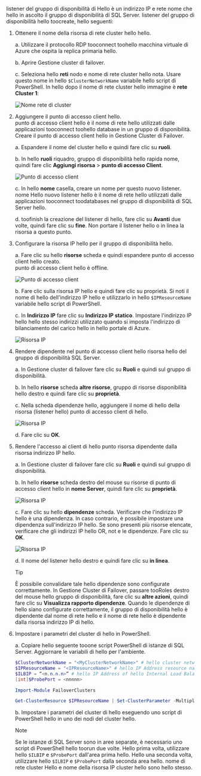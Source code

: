 listener del gruppo di disponibilità di Hello è un indirizzo IP e rete nome che hello in ascolto il gruppo di disponibilità di SQL Server. listener del gruppo di disponibilità hello toocreate, hello seguenti:

1. <a name="getnet"></a>Ottenere il nome della risorsa di rete cluster hello hello.

    a. Utilizzare il protocollo RDP tooconnect toohello macchina virtuale di Azure che ospita la replica primaria hello. 

    b. Aprire Gestione cluster di failover.

    c. Seleziona hello **reti** nodo e nome di rete cluster hello nota. Usare questo nome in hello `$ClusterNetworkName` variabile hello script di PowerShell. In hello dopo il nome di rete cluster hello immagine è **rete Cluster 1**:

   ![Nome rete di cluster](./media/virtual-machines-ag-listener-configure/90-clusternetworkname.png)

2. <a name="addcap"></a>Aggiungere il punto di accesso client hello.  
    punto di accesso client hello è il nome di rete hello utilizzati dalle applicazioni tooconnect toohello database in un gruppo di disponibilità. Creare il punto di accesso client hello in Gestione Cluster di Failover.

    a. Espandere il nome del cluster hello e quindi fare clic su **ruoli**.

    b. In hello **ruoli** riquadro, gruppo di disponibilità hello rapida nome, quindi fare clic **Aggiungi risorsa** > **punto di accesso Client**.

   ![Punto di accesso client](./media/virtual-machines-ag-listener-configure/92-addclientaccesspoint.png)

    c. In hello **nome** casella, creare un nome per questo nuovo listener. 
   nome Hello nuovo listener hello è il nome di rete hello utilizzati dalle applicazioni tooconnect toodatabases nel gruppo di disponibilità di SQL Server hello.
   
    d. toofinish la creazione del listener di hello, fare clic su **Avanti** due volte, quindi fare clic su **fine**. Non portare il listener hello o in linea la risorsa a questo punto.

3. <a name="congroup"></a>Configurare la risorsa IP hello per il gruppo di disponibilità hello.

    a. Fare clic su hello **risorse** scheda e quindi espandere punto di accesso client hello creato.  
    punto di accesso client hello è offline.

   ![Punto di accesso client](./media/virtual-machines-ag-listener-configure/94-newclientaccesspoint.png) 

    b. Fare clic sulla risorsa IP hello e quindi fare clic su proprietà. Si noti il nome di hello dell'indirizzo IP hello e utilizzarlo in hello `$IPResourceName` variabile hello script di PowerShell.

    c. In **Indirizzo IP** fare clic su **Indirizzo IP statico**. Impostare l'indirizzo IP hello hello stesso indirizzi utilizzato quando si imposta l'indirizzo di bilanciamento del carico hello in hello portale di Azure.

   ![Risorsa IP](./media/virtual-machines-ag-listener-configure/96-ipresource.png) 

    <!-----------------------I don't see this option on server 2016
    1. Disable NetBIOS for this address and click **OK**. Repeat this step for each IP resource if your solution spans multiple Azure VNets. 
    ------------------------->

4. <a name = "dependencyGroup"></a>Rendere dipendente nel punto di accesso client hello risorsa hello del gruppo di disponibilità SQL Server.

    a. In Gestione cluster di failover fare clic su **Ruoli** e quindi sul gruppo di disponibilità.

    b. In hello **risorse** scheda **altre risorse**, gruppo di risorse disponibilità hello destro e quindi fare clic su **proprietà**. 

    c. Nella scheda dipendenze hello, aggiungere il nome di hello della risorsa (listener hello) punto di accesso client di hello.

   ![Risorsa IP](./media/virtual-machines-ag-listener-configure/97-propertiesdependencies.png) 

    d. Fare clic su **OK**.

5. <a name="listname"></a>Rendere l'accesso ai client di hello punto risorsa dipendente dalla risorsa indirizzo IP hello.

    a. In Gestione cluster di failover fare clic su **Ruoli** e quindi sul gruppo di disponibilità. 

    b. In hello **risorse** scheda destro del mouse su risorse di punto di accesso client hello in **nome Server**, quindi fare clic su **proprietà**. 

   ![Risorsa IP](./media/virtual-machines-ag-listener-configure/98-dependencies.png) 

    c. Fare clic su hello **dipendenze** scheda. Verificare che l'indirizzo IP hello è una dipendenza. In caso contrario, è possibile impostare una dipendenza sull'indirizzo IP hello. Se sono presenti più risorse elencate, verificare che gli indirizzi IP hello OR, not e le dipendenze. Fare clic su **OK**. 

   ![Risorsa IP](./media/virtual-machines-ag-listener-configure/98-propertiesdependencies.png) 

    d. Il nome del listener hello destro e quindi fare clic su **in linea**. 

    >[!TIP]
    >È possibile convalidare tale hello dipendenze sono configurate correttamente. In Gestione Cluster di Failover, passare tooRoles destro del mouse hello gruppo di disponibilità, fare clic su **altre azioni**, quindi fare clic su **Visualizza rapporto dipendenze**. Quando le dipendenze di hello siano configurate correttamente, il gruppo di disponibilità hello è dipendente dal nome di rete hello e il nome di rete hello è dipendente dalla risorsa indirizzo IP di hello. 


6. <a name="setparam"></a>Impostare i parametri del cluster di hello in PowerShell.
    
    a. Copiare hello seguente tooone script PowerShell di istanze di SQL Server. Aggiornare le variabili di hello per l'ambiente.     
    
    ```PowerShell
    $ClusterNetworkName = "<MyClusterNetworkName>" # hello cluster network name (Use Get-ClusterNetwork on Windows Server 2012 of higher toofind hello name)
    $IPResourceName = "<IPResourceName>" # hello IP Address resource name
    $ILBIP = “<n.n.n.n>” # hello IP Address of hello Internal Load Balancer (ILB). This is hello static IP address for hello load balancer you configured in hello Azure portal.
    [int]$ProbePort = <nnnnn>
    
    Import-Module FailoverClusters
    
    Get-ClusterResource $IPResourceName | Set-ClusterParameter -Multiple @{"Address"="$ILBIP";"ProbePort"=$ProbePort;"SubnetMask"="255.255.255.255";"Network"="$ClusterNetworkName";"EnableDhcp"=0}
    ```

    b. Impostare i parametri del cluster di hello eseguendo uno script di PowerShell hello in uno dei nodi del cluster hello.  

    > [!NOTE]
    > Se le istanze di SQL Server sono in aree separate, è necessario uno script di PowerShell hello toorun due volte. Hello prima volta, utilizzare hello `$ILBIP` e `$ProbePort` dall'area prima hello. Hello una seconda volta, utilizzare hello `$ILBIP` e `$ProbePort` dalla seconda area hello. nome di rete cluster Hello e nome della risorsa IP cluster hello sono hello stesso. 
